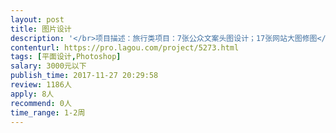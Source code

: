 ```yaml
---                
layout: post       
title: 图片设计           
description: '</br>项目描述：旅行类项目：7张公众文案头图设计；17张网站大图修图</br>人员要求：善于沟通；设计风格年轻活泼，有代入感</br>'     
contenturl: https://pro.lagou.com/project/5273.html      
tags: [平面设计,Photoshop]            
salary: 3000元以下          
publish_time: 2017-11-27 20:29:58         
review: 1186人                   
apply: 8人                   
recommend: 0人                   
time_range: 1-2周              
---                 
```

